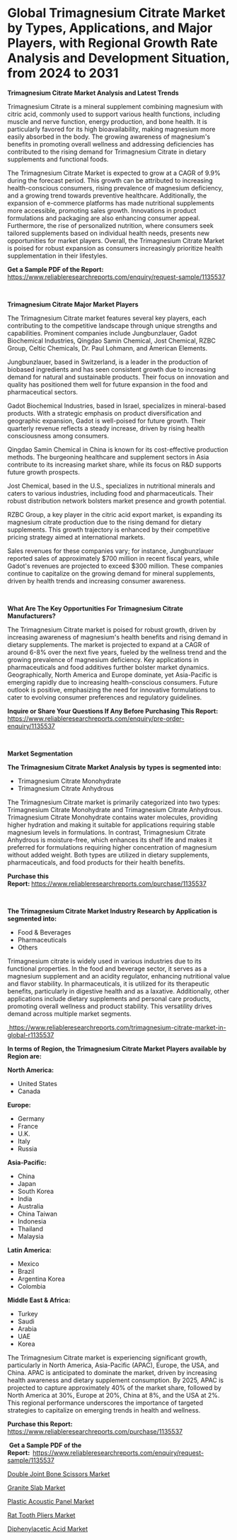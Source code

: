 <p><h1>Global Trimagnesium Citrate Market by Types, Applications, and Major Players, with Regional Growth Rate Analysis and Development Situation, from 2024 to 2031</h1></p><p><strong>Trimagnesium Citrate Market Analysis and Latest Trends</strong></p>
<p><p>Trimagnesium Citrate is a mineral supplement combining magnesium with citric acid, commonly used to support various health functions, including muscle and nerve function, energy production, and bone health. It is particularly favored for its high bioavailability, making magnesium more easily absorbed in the body. The growing awareness of magnesium's benefits in promoting overall wellness and addressing deficiencies has contributed to the rising demand for Trimagnesium Citrate in dietary supplements and functional foods.</p><p>The Trimagnesium Citrate Market is expected to grow at a CAGR of 9.9% during the forecast period. This growth can be attributed to increasing health-conscious consumers, rising prevalence of magnesium deficiency, and a growing trend towards preventive healthcare. Additionally, the expansion of e-commerce platforms has made nutritional supplements more accessible, promoting sales growth. Innovations in product formulations and packaging are also enhancing consumer appeal. Furthermore, the rise of personalized nutrition, where consumers seek tailored supplements based on individual health needs, presents new opportunities for market players. Overall, the Trimagnesium Citrate Market is poised for robust expansion as consumers increasingly prioritize health supplementation in their lifestyles.</p></p>
<p><strong>Get a Sample PDF of the Report:&nbsp;</strong> <a href="https://www.reliableresearchreports.com/enquiry/request-sample/1135537?utm_campaign=121&utm_medium=2&utm_source=Github&utm_content=ia&utm_term=10112024&utm_id=trimagnesium-citrate">https://www.reliableresearchreports.com/enquiry/request-sample/1135537</a></p>
<p>&nbsp;</p>
<p><strong>Trimagnesium Citrate Major Market Players</strong></p>
<p><p>The Trimagnesium Citrate market features several key players, each contributing to the competitive landscape through unique strengths and capabilities. Prominent companies include Jungbunzlauer, Gadot Biochemical Industries, Qingdao Samin Chemical, Jost Chemical, RZBC Group, Celtic Chemicals, Dr. Paul Lohmann, and American Elements.</p><p>Jungbunzlauer, based in Switzerland, is a leader in the production of biobased ingredients and has seen consistent growth due to increasing demand for natural and sustainable products. Their focus on innovation and quality has positioned them well for future expansion in the food and pharmaceutical sectors.</p><p>Gadot Biochemical Industries, based in Israel, specializes in mineral-based products. With a strategic emphasis on product diversification and geographic expansion, Gadot is well-poised for future growth. Their quarterly revenue reflects a steady increase, driven by rising health consciousness among consumers.</p><p>Qingdao Samin Chemical in China is known for its cost-effective production methods. The burgeoning healthcare and supplement sectors in Asia contribute to its increasing market share, while its focus on R&D supports future growth prospects.</p><p>Jost Chemical, based in the U.S., specializes in nutritional minerals and caters to various industries, including food and pharmaceuticals. Their robust distribution network bolsters market presence and growth potential.</p><p>RZBC Group, a key player in the citric acid export market, is expanding its magnesium citrate production due to the rising demand for dietary supplements. This growth trajectory is enhanced by their competitive pricing strategy aimed at international markets.</p><p>Sales revenues for these companies vary; for instance, Jungbunzlauer reported sales of approximately $700 million in recent fiscal years, while Gadot's revenues are projected to exceed $300 million. These companies continue to capitalize on the growing demand for mineral supplements, driven by health trends and increasing consumer awareness.</p></p>
<p>&nbsp;</p>
<p><strong>What Are The Key Opportunities For Trimagnesium Citrate Manufacturers?</strong></p>
<p><p>The Trimagnesium Citrate market is poised for robust growth, driven by increasing awareness of magnesium's health benefits and rising demand in dietary supplements. The market is projected to expand at a CAGR of around 6-8% over the next five years, fueled by the wellness trend and the growing prevalence of magnesium deficiency. Key applications in pharmaceuticals and food additives further bolster market dynamics. Geographically, North America and Europe dominate, yet Asia-Pacific is emerging rapidly due to increasing health-conscious consumers. Future outlook is positive, emphasizing the need for innovative formulations to cater to evolving consumer preferences and regulatory guidelines.</p></p>
<p><strong>Inquire or Share Your Questions If Any Before Purchasing This Report:</strong> <a href="https://www.reliableresearchreports.com/enquiry/pre-order-enquiry/1135537?utm_campaign=121&utm_medium=2&utm_source=Github&utm_content=ia&utm_term=10112024&utm_id=trimagnesium-citrate">https://www.reliableresearchreports.com/enquiry/pre-order-enquiry/1135537</a></p>
<p>&nbsp;</p>
<p><strong>Market Segmentation</strong></p>
<p><strong>The Trimagnesium Citrate Market Analysis by types is segmented into:</strong></p>
<p><ul><li>Trimagnesium Citrate Monohydrate</li><li>Trimagnesium Citrate Anhydrous</li></ul></p>
<p><p>The Trimagnesium Citrate market is primarily categorized into two types: Trimagnesium Citrate Monohydrate and Trimagnesium Citrate Anhydrous. Trimagnesium Citrate Monohydrate contains water molecules, providing higher hydration and making it suitable for applications requiring stable magnesium levels in formulations. In contrast, Trimagnesium Citrate Anhydrous is moisture-free, which enhances its shelf life and makes it preferred for formulations requiring higher concentration of magnesium without added weight. Both types are utilized in dietary supplements, pharmaceuticals, and food products for their health benefits.</p></p>
<p><strong>Purchase this Report:&nbsp;</strong><a href="https://www.reliableresearchreports.com/purchase/1135537?utm_campaign=121&utm_medium=2&utm_source=Github&utm_content=ia&utm_term=10112024&utm_id=trimagnesium-citrate">https://www.reliableresearchreports.com/purchase/1135537</a></p>
<p>&nbsp;</p>
<p><strong>The Trimagnesium Citrate Market Industry Research by Application is segmented into:</strong></p>
<p><ul><li>Food & Beverages</li><li>Pharmaceuticals</li><li>Others</li></ul></p>
<p><p>Trimagnesium citrate is widely used in various industries due to its functional properties. In the food and beverage sector, it serves as a magnesium supplement and an acidity regulator, enhancing nutritional value and flavor stability. In pharmaceuticals, it is utilized for its therapeutic benefits, particularly in digestive health and as a laxative. Additionally, other applications include dietary supplements and personal care products, promoting overall wellness and product stability. This versatility drives demand across multiple market segments.</p></p>
<p><a href="https://www.reliableresearchreports.com/trimagnesium-citrate-market-in-global-r1135537?utm_campaign=121&utm_medium=2&utm_source=Github&utm_content=ia&utm_term=10112024&utm_id=trimagnesium-citrate">&nbsp;https://www.reliableresearchreports.com/trimagnesium-citrate-market-in-global-r1135537</a></p>
<p><strong>In terms of Region, the Trimagnesium Citrate Market Players available by Region are:</strong></p>
<p>
    <p> <strong> North America: </strong>
        <ul>
            <li>United States</li>
            <li>Canada</li>
        </ul>
        </p> 
    <p> <strong> Europe: </strong>
        <ul>
            <li>Germany</li>
            <li>France</li>
            <li>U.K.</li>
            <li>Italy</li>
            <li>Russia</li>
        </ul>
        </p> 
    <p> <strong> Asia-Pacific: </strong>
        <ul>
            <li>China</li>
            <li>Japan</li>
            <li>South Korea</li>
            <li>India</li>
            <li>Australia</li>
            <li>China Taiwan</li>
            <li>Indonesia</li>
            <li>Thailand</li>
            <li>Malaysia</li>
        </ul>
        </p> 
    <p> <strong> Latin America: </strong>
        <ul>
            <li>Mexico</li>
            <li>Brazil</li>
            <li>Argentina Korea</li>
            <li>Colombia</li>
        </ul>
        </p> 
    <p> <strong> Middle East & Africa: </strong>
        <ul>
            <li>Turkey</li>
            <li>Saudi</li>
            <li>Arabia</li>
            <li>UAE</li>
            <li>Korea</li>
        </ul>
    </p>
    </p>
<p><p>The Trimagnesium Citrate market is experiencing significant growth, particularly in North America, Asia-Pacific (APAC), Europe, the USA, and China. APAC is anticipated to dominate the market, driven by increasing health awareness and dietary supplement consumption. By 2025, APAC is projected to capture approximately 40% of the market share, followed by North America at 30%, Europe at 20%, China at 8%, and the USA at 2%. This regional performance underscores the importance of targeted strategies to capitalize on emerging trends in health and wellness.</p></p>
<p><strong>Purchase this Report: </strong><a href="https://www.reliableresearchreports.com/purchase/1135537?utm_campaign=121&utm_medium=2&utm_source=Github&utm_content=ia&utm_term=10112024&utm_id=trimagnesium-citrate">https://www.reliableresearchreports.com/purchase/1135537</a></p>
<p>&nbsp;<strong>Get a Sample PDF of the Report:&nbsp;&nbsp;</strong><a href="https://www.reliableresearchreports.com/enquiry/request-sample/1135537?utm_campaign=121&utm_medium=2&utm_source=Github&utm_content=ia&utm_term=10112024&utm_id=trimagnesium-citrate">https://www.reliableresearchreports.com/enquiry/request-sample/1135537</a></p>
<p><strong></strong></p>
<p><p><a href="https://issuu.com/reportprime-2/docs/double-joint-bone-scissors-market-s_f999d24c89735c?utm_campaign=121&utm_medium=2&utm_source=Github&utm_content=ia&utm_term=10112024&utm_id=trimagnesium-citrate">Double Joint Bone Scissors Market</a></p><p><a href="https://github.com/lambertr3e8v/Market-Research-Report-List-1/blob/main/granite-slab-market.md?utm_campaign=121&utm_medium=2&utm_source=Github&utm_content=ia&utm_term=10112024&utm_id=trimagnesium-citrate">Granite Slab Market</a></p><p><a href="https://www.linkedin.com/pulse/plastic-acoustic-panel-market-maturity-analysis-regional-disparities-vlb0c?utm_campaign=121&utm_medium=2&utm_source=Github&utm_content=ia&utm_term=10112024&utm_id=trimagnesium-citrate">Plastic Acoustic Panel Market</a></p><p><a href="https://issuu.com/reportprime-2/docs/rat-tooth-pliers-market-size-2030.p_f1160e09245efe?utm_campaign=121&utm_medium=2&utm_source=Github&utm_content=ia&utm_term=10112024&utm_id=trimagnesium-citrate">Rat Tooth Pliers Market</a></p><p><a href="https://github.com/RunaHaque64/Market-Research-Report-List-1/blob/main/diphenylacetic-acid-market.md?utm_campaign=121&utm_medium=2&utm_source=Github&utm_content=ia&utm_term=10112024&utm_id=trimagnesium-citrate">Diphenylacetic Acid Market</a></p></p>